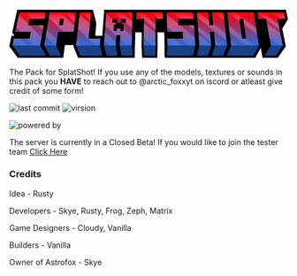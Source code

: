 ![SplatShot Logo](https://github.com/Astrofox-Studios/SPLATResource/blob/main/assets/splatshot_title.png)

The Pack for SplatShot! If you use any of the models, textures or sounds in this pack you **HAVE** to reach out to @arctic_foxxyt on iscord or atleast give credit of some form!

![last commit](https://img.shields.io/github/last-commit/Astrofox-Studios/SPLATResource?style=for-the-badge) ![virsion](https://img.shields.io/badge/Minecraft-1.20.1-8403fc?style=for-the-badge) 

![powered by](https://img.shields.io/badge/Powered_by-Ington-038cfc?style=for-the-badge)

The server is currently in a Closed Beta! If you would like to join the tester team [Click Here](destinygames.org)

### Credits

Idea - Rusty

Developers - Skye, Rusty, Frog, Zeph, Matrix

Game Designers - Cloudy, Vanilla

Builders - Vanilla

Owner of Astrofox - Skye
